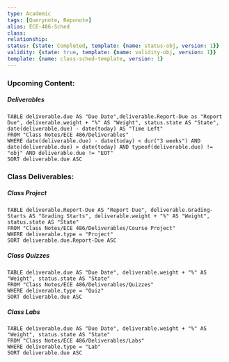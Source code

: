```yaml
---
type: Academic
tags: [Querynote, Reponote]
alias: ECE-486-Sched
class: 
relationship: 
status: {state: Completed, template: {name: status-obj, version: 1}}
validity: {state: true, template: {name: validity-obj, version: 1}}
template: {name: class-sched-template, version: 1} 
---
```

### Upcoming Content:
##### Deliverables
```dataview
TABLE deliverable.due AS "Due Date",deliverable.Report-Due as "Report Due", deliverable.weight + "%" AS "Weight", status.state AS "State", date(deliverable.due) - date(today) AS "Time Left"
FROM "Class Notes/ECE 486/Deliverables"
WHERE date(deliverable.due) - date(today) < dur("3 weeks") AND date(deliverable.due) > date(today) AND typeof(deliverable.due) != "obj" AND deliverable.due != "EOT"
SORT deliverable.due ASC
```

### Class Deliverables:
##### Class Project
```dataview
TABLE deliverable.Report-Due AS "Report Due", deliverable.Grading-Starts AS "Grading Starts", deliverable.weight + "%" AS "Weight", status.state AS "State"
FROM "Class Notes/ECE 486/Deliverables/Course Project"
WHERE deliverable.type = "Project"
SORT deliverable.due.Report-Due ASC
```

##### Class Quizzes
```dataview
TABLE deliverable.due AS "Due Date", deliverable.weight + "%" AS "Weight", status.state AS "State"
FROM "Class Notes/ECE 486/Deliverables/Quizzes"
WHERE deliverable.type = "Quiz"
SORT deliverable.due ASC
```

##### Class Labs
```dataview 
TABLE deliverable.due AS "Due Date", deliverable.weight + "%" AS "Weight", status.state AS "State"
FROM "Class Notes/ECE 486/Deliverables/Labs"
WHERE deliverable.type = "Lab"
SORT deliverable.due ASC
```












